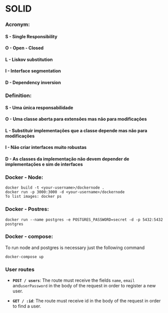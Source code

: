 <h1>SOLID</h1>
<div>
  <h3>Acronym:</h3>
  <h4>S - Single Responsibility</h4>
  <h4>O - Open - Closed</h4>
  <h4>L - Liskov substitution</h4>
  <h4>I - Interface segmentation</h4>
  <h4>D - Dependency inversion</h4>
</div>

<div>
  <h3>Definition:</h3>
  <h4>S - Uma única responsabilidade</h4>
  <h4>O - Uma classe aberta para extensôes mas não para modificações</h4>
  <h4>L - Substituir implementações que a classe depende mas não para modificações</h4>
  <h4>I - Não criar interfaces muito robustas</h4>
  <h4>D - As classes da implementação não devem depender de implementações e sim de interfaces</h4>
</div>

<div>
  <h3>Docker - Node:</h3>
  
    docker build -t <your-username>/dockernode . 
    docker run -p 3000:3000 -d <your-username>/dockernode
    To list images: docker ps

  <h3>Docker - Postres:</h3>
  
    docker run --name postgres -e POSTGRES_PASSWORD=secret -d -p 5432:5432 postgres


  <h3>Docker - compose:</h3>
  <p>To run node and postgres is necessary just the following command
  </p>
  
    docker-compose up
 </div>

### User routes

- **`POST / users`**: The route must receive the fields `name`, `email` and`userPassword` in the body of the request in order to register a new user.

- **`GET / :id`**: The route must receive id in the body of the request in order to find a  user.
